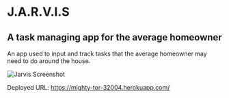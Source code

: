 # J.A.R.V.I.S

## A task managing app for the average homeowner

An app used to input and track tasks that the average homeowner may need to do around the house.


![Jarvis Screenshot](https://user-images.githubusercontent.com/95893374/167265521-dfcb2621-fca0-4555-ac92-5a36393935b4.png)




Deployed URL: https://mighty-tor-32004.herokuapp.com/
